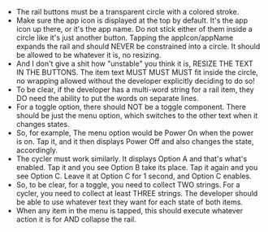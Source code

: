 - The rail buttons must be a transparent circle with a colored stroke.
- Make sure the app icon is displayed at the top by default. It's the app icon up there, or it's the
  app name. Do not stick either of them inside a circle like it's just another button. Tapping the
  appIcon/appName expands the rail and should NEVER be constrained into a circle. It should be
  allowed to be whatever it is, no resizing.
- And I don't give a shit how "unstable" you think it is, RESIZE THE TEXT IN THE BUTTONS. The item
  text MUST MUST MUST fit inside the circle, no wrapping allowed without the developer explicitly
  deciding to do so!
- To be clear, if the developer has a multi-word string for a rail item, they DO need the ability to
  put the words on separate lines.
- For a toggle option, there should NOT be a toggle component. There should be just the menu option,
  which switches to the other text when it changes states.
- So, for example, The menu option would be Power On when the power is on. Tap it, and it then
  displays Power Off and also changes the state, accordingly.
- The cycler must work similarly. It displays Option A and that's what's enabled. Tap it and you see
  Option B take its place. Tap it again and you see Option C. Leave it at Option C for 1 second, and
  Option C enables.
- So, to be clear, for a toggle, you need to collect TWO strings. For a cycler, you need to collect
  at least THREE strings. The developer should be able to use whatever text they want for each state
  of both items.
- When any item in the menu is tapped, this should execute whatever action it is for AND collapse
  the rail.